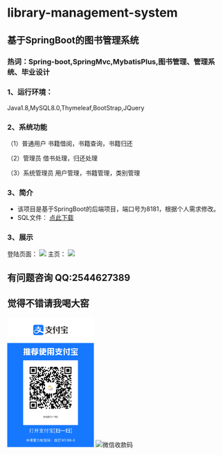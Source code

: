 # library-management-system

## 基于SpringBoot的图书管理系统
### 热词：Spring-boot,SpringMvc,MybatisPlus,图书管理、管理系统、毕业设计

### 1、运行环境：
Java1.8,MySQL8.0,Thymeleaf,BootStrap,JQuery <br>

### 2、系统功能

 （1）普通用户 书籍借阅，书籍查询，书籍归还 

 （2）管理员 借书处理，归还处理 

 （3）系统管理员 用户管理，书籍管理，类别管理

### 3、简介
+ 该项目是基于SpringBoot的后端项目，端口号为8181，根据个人需求修改。<br>
+ SQL文件： [点此下载](https://github.com/xsking9/library-management-system/tree/main/src/main/resources/document/library.sql)

### 3、展示
登陆页面：
<img src="src\main\resources\static\img\login.png">
主页：
<img src="src\main\resources\static\img\home.png">

## 有问题咨询 QQ:2544627389
## 觉得不错请我喝大窑
<img src="src\main\resources\static\images\alipay.jpg" width="200px"  alt="支付宝收款码">   <img src="src\main\resources\static\imag\wechatpay.jpg"  width="200px" alt="微信收款码">

